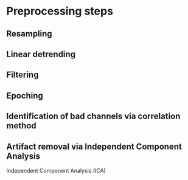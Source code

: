 # Preprocessing steps

## Resampling

## Linear detrending

## Filtering

## Epoching

## Identification of bad channels via correlation method

## Artifact removal via Independent Component Analysis
Independent Component Analysis (ICA)
